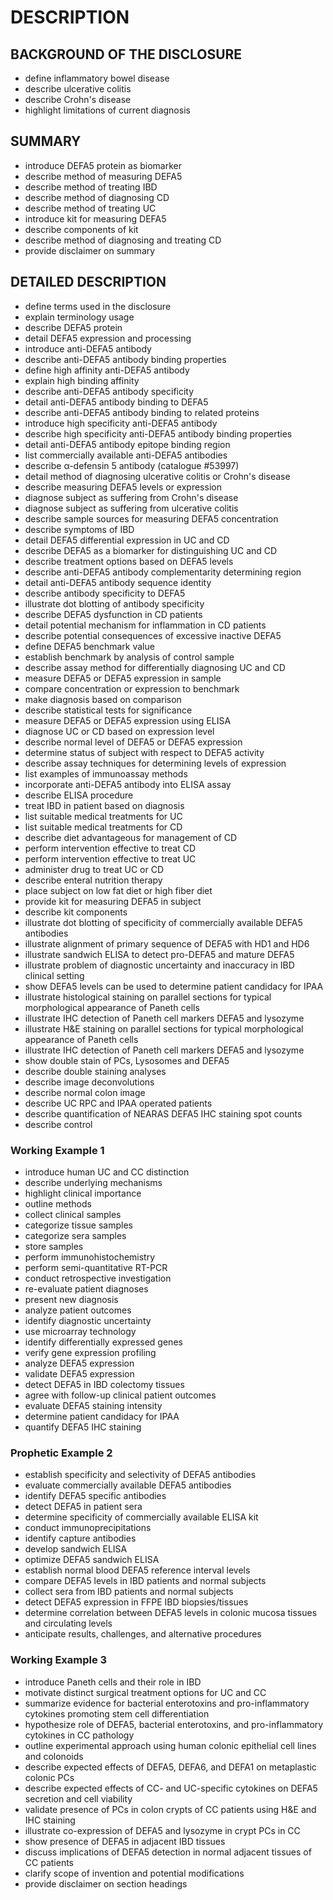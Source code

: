 # DESCRIPTION

## BACKGROUND OF THE DISCLOSURE

- define inflammatory bowel disease
- describe ulcerative colitis
- describe Crohn's disease
- highlight limitations of current diagnosis

## SUMMARY

- introduce DEFA5 protein as biomarker
- describe method of measuring DEFA5
- describe method of treating IBD
- describe method of diagnosing CD
- describe method of treating UC
- introduce kit for measuring DEFA5
- describe components of kit
- describe method of diagnosing and treating CD
- provide disclaimer on summary

## DETAILED DESCRIPTION

- define terms used in the disclosure
- explain terminology usage
- describe DEFA5 protein
- detail DEFA5 expression and processing
- introduce anti-DEFA5 antibody
- describe anti-DEFA5 antibody binding properties
- define high affinity anti-DEFA5 antibody
- explain high binding affinity
- describe anti-DEFA5 antibody specificity
- detail anti-DEFA5 antibody binding to DEFA5
- describe anti-DEFA5 antibody binding to related proteins
- introduce high specificity anti-DEFA5 antibody
- describe high specificity anti-DEFA5 antibody binding properties
- detail anti-DEFA5 antibody epitope binding region
- list commercially available anti-DEFA5 antibodies
- describe α-defensin 5 antibody (catalogue #53997)
- detail method of diagnosing ulcerative colitis or Crohn's disease
- describe measuring DEFA5 levels or expression
- diagnose subject as suffering from Crohn's disease
- diagnose subject as suffering from ulcerative colitis
- describe sample sources for measuring DEFA5 concentration
- describe symptoms of IBD
- detail DEFA5 differential expression in UC and CD
- describe DEFA5 as a biomarker for distinguishing UC and CD
- describe treatment options based on DEFA5 levels
- describe anti-DEFA5 antibody complementarity determining region
- detail anti-DEFA5 antibody sequence identity
- describe antibody specificity to DEFA5
- illustrate dot blotting of antibody specificity
- describe DEFA5 dysfunction in CD patients
- detail potential mechanism for inflammation in CD patients
- describe potential consequences of excessive inactive DEFA5
- define DEFA5 benchmark value
- establish benchmark by analysis of control sample
- describe assay method for differentially diagnosing UC and CD
- measure DEFA5 or DEFA5 expression in sample
- compare concentration or expression to benchmark
- make diagnosis based on comparison
- describe statistical tests for significance
- measure DEFA5 or DEFA5 expression using ELISA
- diagnose UC or CD based on expression level
- describe normal level of DEFA5 or DEFA5 expression
- determine status of subject with respect to DEFA5 activity
- describe assay techniques for determining levels of expression
- list examples of immunoassay methods
- incorporate anti-DEFA5 antibody into ELISA assay
- describe ELISA procedure
- treat IBD in patient based on diagnosis
- list suitable medical treatments for UC
- list suitable medical treatments for CD
- describe diet advantageous for management of CD
- perform intervention effective to treat CD
- perform intervention effective to treat UC
- administer drug to treat UC or CD
- describe enteral nutrition therapy
- place subject on low fat diet or high fiber diet
- provide kit for measuring DEFA5 in subject
- describe kit components
- illustrate dot blotting of specificity of commercially available DEFA5 antibodies
- illustrate alignment of primary sequence of DEFA5 with HD1 and HD6
- illustrate sandwich ELISA to detect pro-DEFA5 and mature DEFA5
- illustrate problem of diagnostic uncertainty and inaccuracy in IBD clinical setting
- show DEFA5 levels can be used to determine patient candidacy for IPAA
- illustrate histological staining on parallel sections for typical morphological appearance of Paneth cells
- illustrate IHC detection of Paneth cell markers DEFA5 and lysozyme
- illustrate H&E staining on parallel sections for typical morphological appearance of Paneth cells
- illustrate IHC detection of Paneth cell markers DEFA5 and lysozyme
- show double stain of PCs, Lysosomes and DEFA5
- describe double staining analyses
- describe image deconvolutions
- describe normal colon image
- describe UC RPC and IPAA operated patients
- describe quantification of NEARAS DEFA5 IHC staining spot counts
- describe control

### Working Example 1

- introduce human UC and CC distinction
- describe underlying mechanisms
- highlight clinical importance
- outline methods
- collect clinical samples
- categorize tissue samples
- categorize sera samples
- store samples
- perform immunohistochemistry
- perform semi-quantitative RT-PCR
- conduct retrospective investigation
- re-evaluate patient diagnoses
- present new diagnosis
- analyze patient outcomes
- identify diagnostic uncertainty
- use microarray technology
- identify differentially expressed genes
- verify gene expression profiling
- analyze DEFA5 expression
- validate DEFA5 expression
- detect DEFA5 in IBD colectomy tissues
- agree with follow-up clinical patient outcomes
- evaluate DEFA5 staining intensity
- determine patient candidacy for IPAA
- quantify DEFA5 IHC staining

### Prophetic Example 2

- establish specificity and selectivity of DEFA5 antibodies
- evaluate commercially available DEFA5 antibodies
- identify DEFA5 specific antibodies
- detect DEFA5 in patient sera
- determine specificity of commercially available ELISA kit
- conduct immunoprecipitations
- identify capture antibodies
- develop sandwich ELISA
- optimize DEFA5 sandwich ELISA
- establish normal blood DEFA5 reference interval levels
- compare DEFA5 levels in IBD patients and normal subjects
- collect sera from IBD patients and normal subjects
- detect DEFA5 expression in FFPE IBD biopsies/tissues
- determine correlation between DEFA5 levels in colonic mucosa tissues and circulating levels
- anticipate results, challenges, and alternative procedures

### Working Example 3

- introduce Paneth cells and their role in IBD
- motivate distinct surgical treatment options for UC and CC
- summarize evidence for bacterial enterotoxins and pro-inflammatory cytokines promoting stem cell differentiation
- hypothesize role of DEFA5, bacterial enterotoxins, and pro-inflammatory cytokines in CC pathology
- outline experimental approach using human colonic epithelial cell lines and colonoids
- describe expected effects of DEFA5, DEFA6, and DEFA1 on metaplastic colonic PCs
- describe expected effects of CC- and UC-specific cytokines on DEFA5 secretion and cell viability
- validate presence of PCs in colon crypts of CC patients using H&E and IHC staining
- illustrate co-expression of DEFA5 and lysozyme in crypt PCs in CC
- show presence of DEFA5 in adjacent IBD tissues
- discuss implications of DEFA5 detection in normal adjacent tissues of CC patients
- clarify scope of invention and potential modifications
- provide disclaimer on section headings

